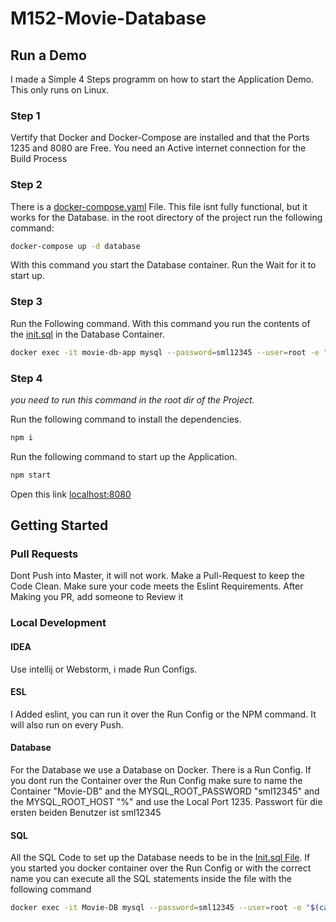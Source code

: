 # M152-Movie-Database

## Run a Demo
I made a Simple 4 Steps programm on how to start the Application Demo. This only runs on Linux.
### Step 1
Vertify that Docker and Docker-Compose are installed and that the Ports 1235 and 8080 are Free. You need an Active internet connection for the Build Process
### Step 2
There is a [docker-compose.yaml](docker-compose.yaml) File. This file isnt fully functional, but it works for the Database.
in the root directory of the project run the following command:
``` bash
docker-compose up -d database
```
With this command you start the Database container.
Run the  Wait for it to start up.
### Step 3
Run the Following command. With this command you run the contents of the [init.sql](init.sql) in the Database Container.
``` bash
docker exec -it movie-db-app mysql --password=sml12345 --user=root -e "$(cat init.sql)"
```
### Step 4
_you need to run this command in the root dir of the Project._ 

Run the following command to install the dependencies.
``` bash
npm i
```
Run the following command to start up the Application.
``` bash
npm start
```
Open this link [localhost:8080](http://localhost:8080)


## Getting Started

### Pull Requests
Dont Push into Master, it will not work.
Make a Pull-Request to keep the Code Clean.
Make sure your code meets the Eslint Requirements.
After Making you PR, add someone to Review it


### Local Development

#### IDEA
Use intellij or Webstorm, i made Run Configs.

#### ESL
I Added eslint, you can run it over the Run Config or the NPM command.
It will also run on every Push.

#### Database 
For the Database we use a Database on Docker. There is a Run Config.
If you dont run the Container over the Run Config make sure to name the Container "Movie-DB" and
the MYSQL_ROOT_PASSWORD "sml12345" and the MYSQL_ROOT_HOST "%" and use the Local Port 1235.
Passwort für die ersten beiden Benutzer ist sml12345


#### SQL
All the SQL Code to set up the Database needs to be in the [Init.sql File](init.sql).
If you started you docker container over the Run Config or with the correct name you can execute all the SQL statements inside the file with the following command

``` bash
docker exec -it Movie-DB mysql --password=sml12345 --user=root -e "$(cat init.sql)"
```